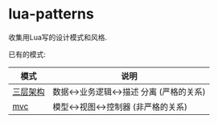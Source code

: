 lua-patterns
============

收集用Lua写的设计模式和风格.

已有的模式:

| 模式 | 说明 |
| -----| ---- |
| [三层架构](3-tier.lua) | 数据<->业务逻辑<->描述 分离 (严格的关系) |
| [mvc](mvc.lua) | 模型<->视图<->控制器 (非严格的关系) |

